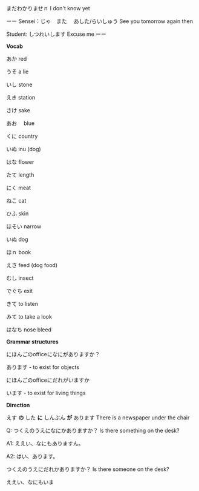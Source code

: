 

まだわかりませｎ
I don't know yet


ーー
Sensei：じゃ　また 　あした/らいしゅう
See you tomorrow again then

Student: しつれいします
Excuse me
ーー



**Vocab**

あか 
red

うそ
a lie

いし
stone

えき
station

さけ
sake

あお　
blue

くに
country

いぬ
inu (dog)


はな
flower

たて
length

にく
meat

ねこ
cat

ひふ
skin

ほそい
narrow

いぬ
dog

ほｎ
book

えさ
feed (dog food)

むし
insect

でぐち
exit

きて
to listen

みて
to take a look


はなち
nose bleed

**Grammar structures**

にほんごのofficeになにがありますか？

あります - to exist for objects

にほんごのofficeにだれがいますか

います - to exist for living things

**Direction**

えす **の** した **に** しんぶん **が** あります
There is a newspaper under the chair

Q: つくえのうえになにかありますか？
Is there something on the desk?

A1: ええい、なにもありますん。

A2: はい、あります。

つくえのうえにだれかありますか？
	Is there someone on the desk?

ええい、なにもいま